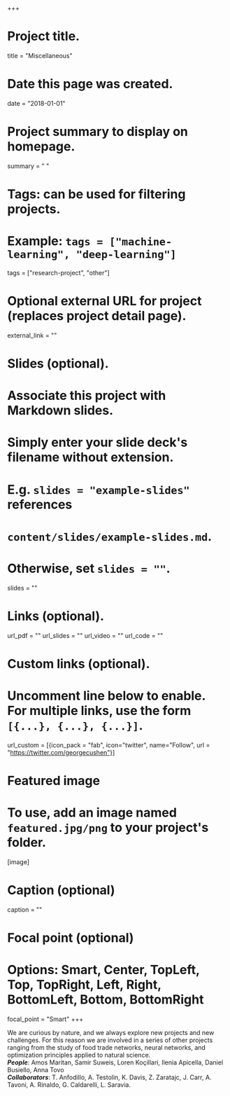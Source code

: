 +++
# Project title.
title = "Miscellaneous"

# Date this page was created.
date = "2018-01-01"

# Project summary to display on homepage.
summary = " "

# Tags: can be used for filtering projects.
# Example: `tags = ["machine-learning", "deep-learning"]`
tags = ["research-project", "other"]

# Optional external URL for project (replaces project detail page).
external_link = ""

# Slides (optional).
#   Associate this project with Markdown slides.
#   Simply enter your slide deck's filename without extension.
#   E.g. `slides = "example-slides"` references
#   `content/slides/example-slides.md`.
#   Otherwise, set `slides = ""`.
slides = ""

# Links (optional).
url_pdf = ""
url_slides = ""
url_video = ""
url_code = ""

# Custom links (optional).
#   Uncomment line below to enable. For multiple links, use the form `[{...}, {...}, {...}]`.
url_custom = [{icon_pack = "fab", icon="twitter", name="Follow", url = "https://twitter.com/georgecushen"}]

# Featured image
# To use, add an image named `featured.jpg/png` to your project's folder.
[image]
  # Caption (optional)
  caption = ""

  # Focal point (optional)
  # Options: Smart, Center, TopLeft, Top, TopRight, Left, Right, BottomLeft, Bottom, BottomRight
  focal_point = "Smart"
+++

We are curious by nature, and we always explore new projects and new challenges. For this reason we are involved in a series of other projects ranging from the study of food trade networks, neural networks, and optimization principles applied to natural science.<br>
***People***: Amos Maritan, Samir Suweis, Loren Koçillari, Ilenia Apicella, Daniel Busiello, Anna Tovo<br>
***Collaborators***: T. Anfodillo, A. Testolin, K. Davis, Z. Zaratajc, J. Carr, A. Tavoni, A. Rinaldo, G. Caldarelli, L. Saravia.

